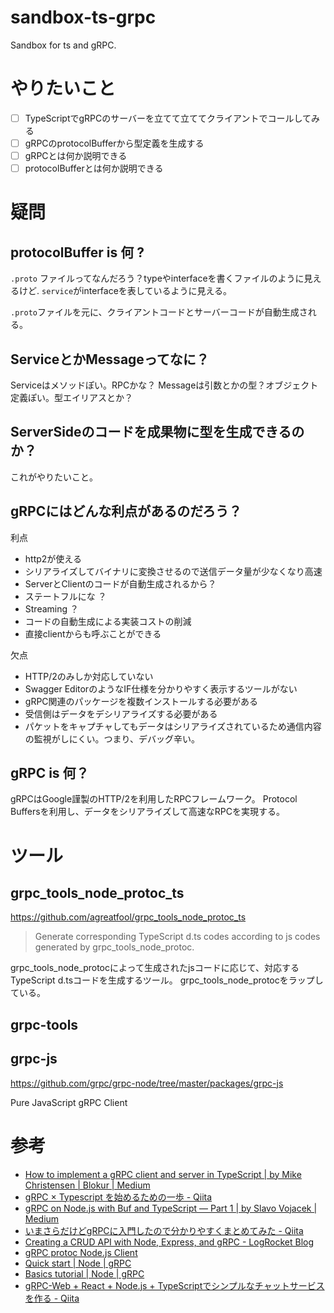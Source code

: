 # sandbox-ts-grpc
Sandbox for ts and gRPC.

# やりたいこと

- [ ] TypeScriptでgRPCのサーバーを立てて立ててクライアントでコールしてみる
- [ ] gRPCのprotocolBufferから型定義を生成する
- [ ] gRPCとは何か説明できる
- [ ] protocolBufferとは何か説明できる

# 疑問


## protocolBuffer is 何 ?

`.proto` ファイルってなんだろう？typeやinterfaceを書くファイルのように見えるけど.
`service`がinterfaceを表しているように見える。

`.proto`ファイルを元に、クライアントコードとサーバーコードが自動生成される。

## ServiceとかMessageってなに？

Serviceはメソッドぽい。RPCかな？
Messageは引数とかの型？オブジェクト定義ぽい。型エイリアスとか？

## ServerSideのコードを成果物に型を生成できるのか？

これがやりたいこと。

## gRPCにはどんな利点があるのだろう？

利点
- http2が使える
- シリアライズしてバイナリに変換させるので送信データ量が少なくなり高速
- ServerとClientのコードが自動生成されるから？
- ステートフルにな  ？
- Streaming ？
- コードの自動生成による実装コストの削減
- 直接clientからも呼ぶことができる

欠点
- HTTP/2のみしか対応していない
- Swagger EditorのようなIF仕様を分かりやすく表示するツールがない
- gRPC関連のパッケージを複数インストールする必要がある
- 受信側はデータをデシリアライズする必要がある
- パケットをキャプチャしてもデータはシリアライズされているため通信内容の監視がしにくい。つまり、デバッグ辛い。

## gRPC is 何？
gRPCはGoogle謹製のHTTP/2を利用したRPCフレームワーク。
Protocol Buffersを利用し、データをシリアライズして高速なRPCを実現する。

# ツール

## grpc_tools_node_protoc_ts

https://github.com/agreatfool/grpc_tools_node_protoc_ts

> Generate corresponding TypeScript d.ts codes according to js codes generated by grpc_tools_node_protoc.

grpc_tools_node_protocによって生成されたjsコードに応じて、対応するTypeScript d.tsコードを生成するツール。
grpc_tools_node_protocをラップしている。

## grpc-tools

## grpc-js
https://github.com/grpc/grpc-node/tree/master/packages/grpc-js

Pure JavaScript gRPC Client

# 参考

- [How to implement a gRPC client and server in TypeScript | by Mike Christensen | Blokur | Medium](https://medium.com/blokur/how-to-implement-a-grpc-client-and-server-in-typescript-fa3ac807855e)
- [gRPC × Typescript を始めるための一歩 - Qiita](https://qiita.com/ohs30359-nobuhara/items/f11857d5d3d9dbc6637b)
- [gRPC on Node.js with Buf and TypeScript — Part 1 | by Slavo Vojacek | Medium](https://slavovojacek.medium.com/grpc-on-node-js-with-buf-and-typescript-part-1-5aad61bab03b)
- [いまさらだけどgRPCに入門したので分かりやすくまとめてみた - Qiita](https://qiita.com/gold-kou/items/a1cc2be6045723e242eb)
- [Creating a CRUD API with Node, Express, and gRPC - LogRocket Blog](https://blog.logrocket.com/creating-a-crud-api-with-node-express-and-grpc/)
- [gRPC protoc Node.js Client](https://docs.servicestack.net/grpc-nodejs)
- [Quick start | Node | gRPC](https://grpc.io/docs/languages/node/quickstart/)
- [Basics tutorial | Node | gRPC](https://grpc.io/docs/languages/node/basics/)
- [gRPC-Web + React + Node.js + TypeScriptでシンプルなチャットサービスを作る - Qiita](https://qiita.com/aanrii/items/699b4cda0babb3f47a2f)
